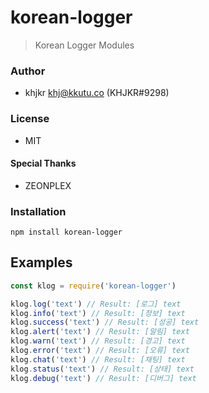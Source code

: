 # korean-logger
> Korean Logger Modules

### Author
- khjkr <khj@kkutu.co> (KHJKR#9298)

### License
- MIT

#### Special Thanks
- ZEONPLEX

### Installation
```
npm install korean-logger
```

## Examples
```js
const klog = require('korean-logger')

klog.log('text') // Result: [로그] text
klog.info('text') // Result: [정보] text
klog.success('text') // Result: [성공] text
klog.alert('text') // Result: [알림] text
klog.warn('text') // Result: [경고] text
klog.error('text') // Result: [오류] text
klog.chat('text') // Result: [채팅] text
klog.status('text') // Result: [상태] text
klog.debug('text') // Result: [디버그] text
```
